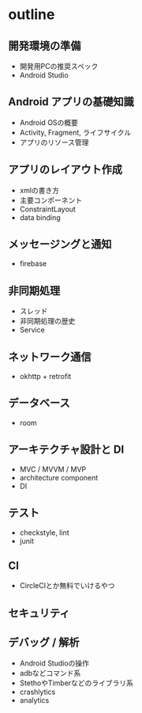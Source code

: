 # outline

## 開発環境の準備

* 開発用PCの推奨スペック
* Android Studio

## Android アプリの基礎知識

* Android OSの概要
* Activity, Fragment, ライフサイクル
* アプリのリソース管理

## アプリのレイアウト作成

* xmlの書き方
* 主要コンポーネント
* ConstraintLayout
* data binding

## メッセージングと通知

* firebase

## 非同期処理

* スレッド
* 非同期処理の歴史
* Service

## ネットワーク通信

* okhttp + retrofit

## データベース

* room

## アーキテクチャ設計と DI

* MVC / MVVM / MVP
* architecture component
* DI

## テスト

* checkstyle, lint
* junit

## CI

* CircleCIとか無料でいけるやつ

## セキュリティ

## デバッグ / 解析

* Android Studioの操作
* adbなどコマンド系
* StethoやTimberなどのライブラリ系
* crashlytics
* analytics
